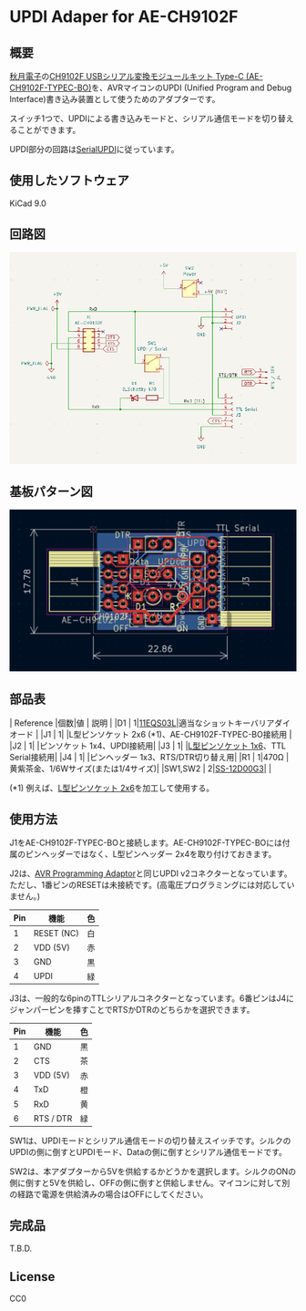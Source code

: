 # UPDI Adaper for AE-CH9102F

## 概要

[秋月電子](https://akizukidenshi.com/)の[CH9102F USBシリアル変換モジュールキット Type-C (AE-CH9102F-TYPEC-BO)](https://akizukidenshi.com/catalog/g/g129505/)を、AVRマイコンのUPDI (Unified Program and Debug Interface)書き込み装置として使うためのアダプターです。

スイッチ1つで、UPDIによる書き込みモードと、シリアル通信モードを切り替えることができます。

UPDI部分の回路は[SerialUPDI](https://github.com/SpenceKonde/AVR-Guidance/blob/master/UPDI/jtag2updi.md)に従っています。


## 使用したソフトウェア

KiCad 9.0


## 回路図

[![schema](https://raw.githubusercontent.com/k-takata/PCB_UPDI_for_AE-CH9102F/master/images/schema.png)](https://raw.githubusercontent.com/k-takata/PCB_UPDI_for_AE-CH9102F/master/images/schema.pdf)


## 基板パターン図

![PCB pattern](https://raw.githubusercontent.com/k-takata/PCB_UPDI_for_AE-CH9102F/master/images/pcb-pattern.png)


## 部品表

| Reference |個数|値    | 説明 |
|D1         |   1|[11EQS03L](https://akizukidenshi.com/catalog/g/g108997/)|適当なショットキーバリアダイオード |
|J1         |   1|      |L型ピンソケット 2x6 (\*1)、AE-CH9102F-TYPEC-BO接続用 |
|J2         |   1|      |ピンソケット 1x4、UPDI接続用|
|J3         |   1|      |[L型ピンソケット 1x6](https://akizukidenshi.com/catalog/g/g109862/)、TTL Serial接続用|
|J4         |   1|      |ピンヘッダー 1x3、RTS/DTR切り替え用|
|R1         |   1|470Ω |黄紫茶金、1/6Wサイズ(または1/4サイズ)|
|SW1,SW2    |   2|[SS-12D00G3](https://akizukidenshi.com/catalog/g/g115707/)|   |

(\*1) 例えば、[L型ピンソケット 2x6](https://akizukidenshi.com/catalog/g/g116795/)を加工して使用する。


## 使用方法

J1をAE-CH9102F-TYPEC-BOと接続します。AE-CH9102F-TYPEC-BOには付属のピンヘッダーではなく、L型ピンヘッダー 2x4を取り付けておきます。

J2は、[AVR Programming Adaptor](https://www.microchip.com/en-us/development-tool/AC31S18A)と同じUPDI v2コネクターとなっています。
ただし、1番ピンのRESETは未接続です。(高電圧プログラミングには対応していません。)

| Pin | 機能       | 色 |
|-----|------------|----|
|   1 | RESET (NC) | 白 |
|   2 | VDD (5V)   | 赤 |
|   3 | GND        | 黒 |
|   4 | UPDI       | 緑 |

J3は、一般的な6pinのTTLシリアルコネクターとなっています。6番ピンはJ4にジャンパーピンを挿すことでRTSかDTRのどちらかを選択できます。

| Pin | 機能       | 色 |
|-----|------------|----|
|   1 | GND        | 黒 |
|   2 | CTS        | 茶 |
|   3 | VDD (5V)   | 赤 |
|   4 | TxD        | 橙 |
|   5 | RxD        | 黄 |
|   6 | RTS / DTR  | 緑 |

SW1は、UPDIモードとシリアル通信モードの切り替えスイッチです。シルクのUPDIの側に倒すとUPDIモード、Dataの側に倒すとシリアル通信モードです。

SW2は、本アダプターから5Vを供給するかどうかを選択します。シルクのONの側に倒すと5Vを供給し、OFFの側に倒すと供給しません。マイコンに対して別の経路で電源を供給済みの場合はOFFにしてください。


## 完成品

T.B.D.

<!--
[![完成品](https://raw.githubusercontent.com/k-takata/PCB_UPDI_for_AE-CH9102F/master/images/updi-thumb.jpg)](https://raw.githubusercontent.com/k-takata/PCB_UPDI_for_AE-CH9102F/master/images/updi.jpg)
-->

## License

CC0
